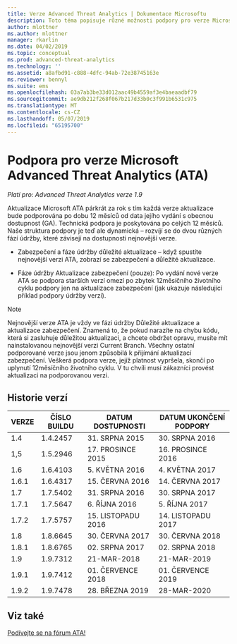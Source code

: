 ```yaml
---
title: Verze Advanced Threat Analytics | Dokumentace Microsoftu
description: Toto téma popisuje různé možnosti podpory pro verze Microsoft Advanced Threat Analytics (ATA).
author: mlottner
ms.author: mlottner
manager: rkarlin
ms.date: 04/02/2019
ms.topic: conceptual
ms.prod: advanced-threat-analytics
ms.technology: ''
ms.assetid: a8afbd91-c888-4dfc-94ab-72e38745163e
ms.reviewer: bennyl
ms.suite: ems
ms.openlocfilehash: 03a7ab3be33d012aac49b4559af3e4baeaadbf79
ms.sourcegitcommit: ae9db212f268f067b217d33b0c3f991b6531c975
ms.translationtype: MT
ms.contentlocale: cs-CZ
ms.lasthandoff: 05/07/2019
ms.locfileid: "65195700"
---
```

# <a name="support-for-microsoft-advanced-threat-analytics-ata-versions"></a>Podpora pro verze Microsoft Advanced Threat Analytics (ATA)


*Platí pro: Advanced Threat Analytics verze 1.9*

Aktualizace Microsoft ATA párkrát za rok s tím každá verze aktualizace bude podporována po dobu 12 měsíců od data jejího vydání s obecnou dostupnost (GA). Technická podpora je poskytována po celých 12 měsíců. Naše struktura podpory je teď ale dynamická – rozvíjí se do dvou různých fází údržby, které závisejí na dostupnosti nejnovější verze.

-   Zabezpečení a fáze údržby důležité aktualizace – když spustíte nejnovější verzi ATA, zobrazí se zabezpečení a důležité aktualizace.

-   Fáze údržby Aktualizace zabezpečení (pouze): Po vydání nové verze ATA se podpora starších verzí omezí po zbytek 12měsíčního životního cyklu podpory jen na aktualizace zabezpečení (jak ukazuje následující příklad podpory údržby verzí).
 
> [!Note]
> Nejnovější verze ATA je vždy ve fázi údržby Důležité aktualizace a aktualizace zabezpečení. Znamená to, že pokud narazíte na chybu kódu, která si zasluhuje důležitou aktualizaci, a chcete obdržet opravu, musíte mít nainstalovanou nejnovější verzi Current Branch. Všechny ostatní podporované verze jsou jenom způsobilá k přijímání aktualizací zabezpečení. Veškerá podpora verze, jejíž platnost vypršela, skončí po uplynutí 12měsíčního životního cyklu. V tu chvíli musí zákazníci provést aktualizaci na podporovanou verzi.

## <a name="version-history"></a>Historie verzí

|VERZE|ČÍSLO BUILDU|DATUM DOSTUPNOSTI|DATUM UKONČENÍ PODPORY|
|----|----|----|----|
|1.4|1.4.2457|31. SRPNA 2015|30. SRPNA 2016|
|1,5|1.5.2946|17. PROSINCE 2015|16. PROSINCE 2016|
|1.6|1.6.4103|5. KVĚTNA 2016|4. KVĚTNA 2017|
|1.6.1|1.6.4317|15. ČERVNA 2016|14. ČERVNA 2017|
|1.7|1.7.5402|31. SRPNA 2016|30. SRPNA 2017|
|1.7.1|1.7.5647|6. ŘÍJNA 2016|5. ŘÍJNA 2017|
|1.7.2|1.7.5757|15. LISTOPADU 2016|14. LISTOPADU 2017|
|1.8|1.8.6645|30. ČERVNA 2017|30. ČERVNA 2018|
|1.8.1|1.8.6765|02. SRPNA 2017|02. SRPNA 2018|
|1.9|1.9.7312|21-MAR-2018|21-MAR-2019|
|1.9.1|1.9.7412|01. ČERVENCE 2018|01. ČERVENCE 2019|
|1.9.2|1.9.7478|28. BŘEZNA 2019|28-MAR-2020|



## <a name="see-also"></a>Viz také
[Podívejte se na fórum ATA!](https://social.technet.microsoft.com/Forums/security/home?forum=mata)
